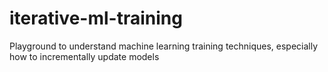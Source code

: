 # iterative-ml-training
Playground to understand machine learning training techniques, especially how to incrementally update models

